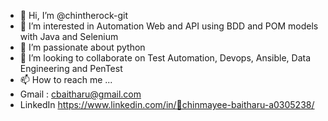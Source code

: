 - 👋 Hi, I’m @chintherock-git
- 👀 I’m interested in Automation Web and API using BDD and POM models with Java and Selenium
- 🌱 I’m passionate about python
- 💞️ I’m looking to collaborate on Test Automation, Devops, Ansible, Data Engineering and PenTest
- 📫 How to reach me ...
- Gmail : cbaitharu@gmail.com
- LinkedIn https://www.linkedin.com/in/🤝chinmayee-baitharu-a0305238/

<!---
chintherock-git/chintherock-git is a ✨ special ✨ repository because its `README.md` (this file) appears on your GitHub profile.
You can click the Preview link to take a look at your changes.
--->
